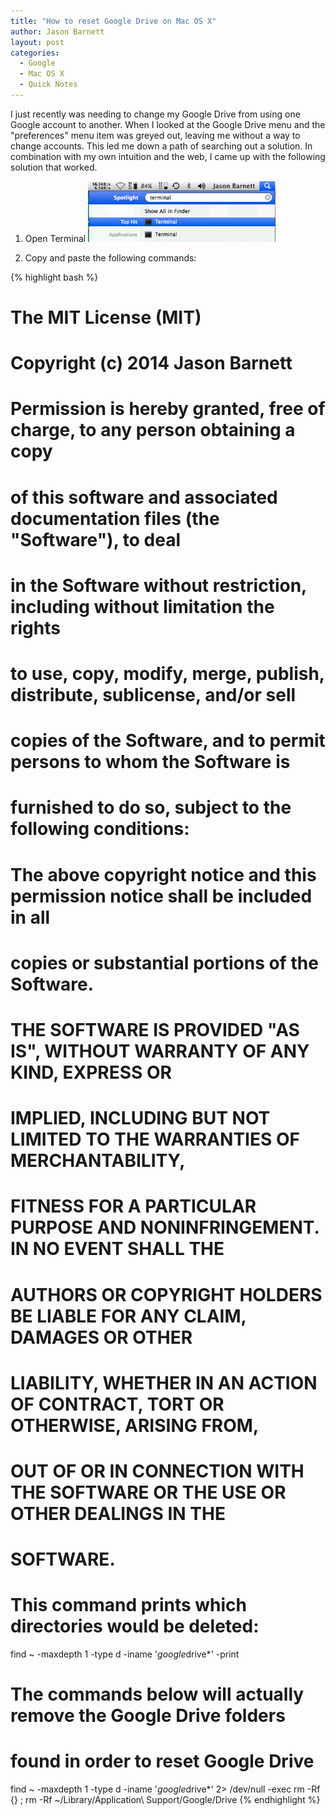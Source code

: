 ```yaml
---
title: "How to reset Google Drive on Mac OS X"
author: Jason Barnett
layout: post
categories:
  - Google
  - Mac OS X
  - Quick Notes
---
```

I just recently was needing to change my Google Drive from using one Google account to another. When I looked at the Google Drive menu and the "preferences" menu item was greyed out, leaving me without a way to change accounts. This led me down a path of searching out a solution. In combination with my own intuition and the web, I came up with the following solution that worked.

1. Open Terminal
    [<img class="alignnone size-medium wp-image-100" alt="Terminal Application" src="/img/spotlight_terminal.png" width="300" height="97" />][1]</li>

2. Copy and paste the following commands:

{% highlight bash %}
# The MIT License (MIT)
#
# Copyright (c) 2014 Jason Barnett
#
# Permission is hereby granted, free of charge, to any person obtaining a copy
# of this software and associated documentation files (the "Software"), to deal
# in the Software without restriction, including without limitation the rights
# to use, copy, modify, merge, publish, distribute, sublicense, and/or sell
# copies of the Software, and to permit persons to whom the Software is
# furnished to do so, subject to the following conditions:
#
# The above copyright notice and this permission notice shall be included in all
# copies or substantial portions of the Software.
#
# THE SOFTWARE IS PROVIDED "AS IS", WITHOUT WARRANTY OF ANY KIND, EXPRESS OR
# IMPLIED, INCLUDING BUT NOT LIMITED TO THE WARRANTIES OF MERCHANTABILITY,
# FITNESS FOR A PARTICULAR PURPOSE AND NONINFRINGEMENT. IN NO EVENT SHALL THE
# AUTHORS OR COPYRIGHT HOLDERS BE LIABLE FOR ANY CLAIM, DAMAGES OR OTHER
# LIABILITY, WHETHER IN AN ACTION OF CONTRACT, TORT OR OTHERWISE, ARISING FROM,
# OUT OF OR IN CONNECTION WITH THE SOFTWARE OR THE USE OR OTHER DEALINGS IN THE
# SOFTWARE.

# This command prints which directories would be deleted:
find ~ -maxdepth 1 -type d -iname '*google*drive*' -print

# The commands below will actually remove the Google Drive folders
# found in order to reset Google Drive
find ~ -maxdepth 1 -type d -iname '*google*drive*' 2> /dev/null -exec rm -Rf {} \;
rm -Rf ~/Library/Application\ Support/Google/Drive
{% endhighlight %}

[1]: /img/spotlight_terminal.png

